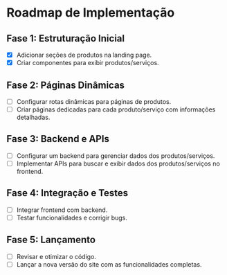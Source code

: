 # Roadmap de Implementação

## Fase 1: Estruturação Inicial
- [x] Adicionar seções de produtos na landing page.
- [x] Criar componentes para exibir produtos/serviços.

## Fase 2: Páginas Dinâmicas
- [ ] Configurar rotas dinâmicas para páginas de produtos.
- [ ] Criar páginas dedicadas para cada produto/serviço com informações detalhadas.

## Fase 3: Backend e APIs
- [ ] Configurar um backend para gerenciar dados dos produtos/serviços.
- [ ] Implementar APIs para buscar e exibir dados dos produtos/serviços no frontend.

## Fase 4: Integração e Testes
- [ ] Integrar frontend com backend.
- [ ] Testar funcionalidades e corrigir bugs.

## Fase 5: Lançamento
- [ ] Revisar e otimizar o código.
- [ ] Lançar a nova versão do site com as funcionalidades completas.